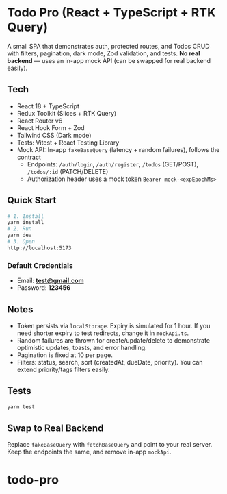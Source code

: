# Todo Pro (React + TypeScript + RTK Query)

A small SPA that demonstrates auth, protected routes, and Todos CRUD with filters, pagination, dark mode, Zod validation, and tests. **No real backend** — uses an in-app mock API (can be swapped for real backend easily).

## Tech

- React 18 + TypeScript
- Redux Toolkit (Slices + RTK Query)
- React Router v6
- React Hook Form + Zod
- Tailwind CSS (Dark mode)
- Tests: Vitest + React Testing Library
- Mock API: In-app `fakeBaseQuery` (latency + random failures), follows the contract
  - Endpoints: `/auth/login`, `/auth/register`, `/todos` (GET/POST), `/todos/:id` (PATCH/DELETE)
  - Authorization header uses a mock token `Bearer mock-<expEpochMs>`

## Quick Start

```bash
# 1. Install
yarn install
# 2. Run
yarn dev
# 3. Open
http://localhost:5173
```

### Default Credentials

- Email: **test@gmail.com**
- Password: **123456**



## Notes

- Token persists via `localStorage`. Expiry is simulated for 1 hour. If you need shorter expiry to test redirects, change it in `mockApi.ts`.
- Random failures are thrown for create/update/delete to demonstrate optimistic updates, toasts, and error handling.
- Pagination is fixed at 10 per page.
- Filters: status, search, sort (createdAt, dueDate, priority). You can extend priority/tags filters easily.

## Tests

```bash
yarn test
```

## Swap to Real Backend

Replace `fakeBaseQuery` with `fetchBaseQuery` and point to your real server. Keep the endpoints the same, and remove in-app `mockApi`.
# todo-pro
